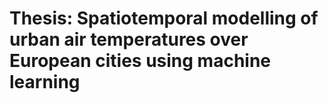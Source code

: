 # Thesis: Spatiotemporal modelling of urban air temperatures over European cities using machine learning
